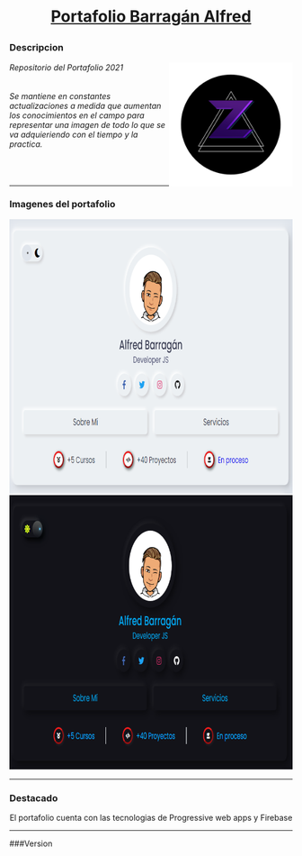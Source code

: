 # [<p align="center">Portafolio Barragán Alfred</p>](https://zkc-portafolio.netlify.app/)
### Descripcion
<div align="center">
	<img src="/readme/logozkc.png" alt="Logo" width="220px" height=="220px" align="right">
	<p align="left"><em>
		Repositorio del Portafolio 2021
		<br>
		<br>
		<br>
		Se mantiene en constantes actualizaciones
		a medida que aumentan los conocimientos en el campo
		para representar una imagen de todo lo que se va 
		adquieriendo con el tiempo y la practica.
		<br>
		<br>
		<br>
		<br>
		</em></p> 
</div>

---

### Imagenes del portafolio
<div align="center">
<img src="/readme/Banner1.png" alt="Primer Banner" width="829px" height="487px"><img src="/readme/Banner2.png" alt="Segundo Banner" width="829px" height="487px">
</div>

---

### Destacado
<p align="center">El portafolio cuenta con las tecnologias de Progressive web apps y Firebase</p>

---

###Version
